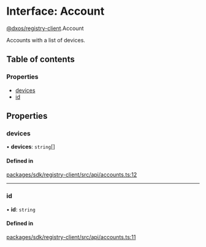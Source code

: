 # Interface: Account

[@dxos/registry-client](../modules/dxos_registry_client.md).Account

Accounts with a list of devices.

## Table of contents

### Properties

- [devices](dxos_registry_client.Account.md#devices)
- [id](dxos_registry_client.Account.md#id)

## Properties

### devices

• **devices**: `string`[]

#### Defined in

[packages/sdk/registry-client/src/api/accounts.ts:12](https://github.com/dxos/dxos/blob/e3b936721/packages/sdk/registry-client/src/api/accounts.ts#L12)

___

### id

• **id**: `string`

#### Defined in

[packages/sdk/registry-client/src/api/accounts.ts:11](https://github.com/dxos/dxos/blob/e3b936721/packages/sdk/registry-client/src/api/accounts.ts#L11)
